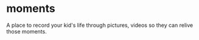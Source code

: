 # moments
A place to record your kid's life through pictures, videos so they can relive those moments. 
